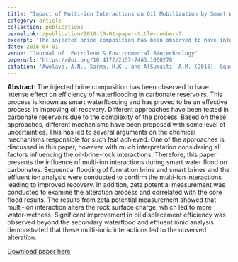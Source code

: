 ```yaml
---
title: "Impact of Multi-ion Interactions on Oil Mobilization by Smart Waterflooding in Carbonate Reservoirs"
category: article
collection: publications
permalink: /publication/2010-10-01-paper-title-number-7
excerpt: 'The injected brine composition has been observed to have intense effect on efficiency of waterflooding in carbonate reservoirs. This process is known as smart waterflooding and has proved to be an effective process in improving oil recovery. Different approaches have been tested in carbonate reservoirs due to the complexity of the process. Based on these approaches, different mechanisms have been proposed with some level of uncertainties. This has led to several arguments on the chemical mechanisms responsible for such feat achieved. One of the approaches is discussed in this paper, however with much interpretation considering all factors influencing the oil-brine-rock interactions. Therefore, this paper presents the influence of multi-ion interactions during smart water flood on carbonates.'
date: 2016-04-01
venue: 'Journal of  Petroleum & Environmental Biotechnology'
paperurl: 'https://doi.org/10.4172/2157-7463.1000278'
citation: 'Awolayo, A.N., Sarma, H.K., and AlSumaiti, A.M. (2015). &quot;Impact of Multi-ion Interactions on Oil Mobilization by Smart Waterflooding in Carbonate Reservoirs.&quot; <i>Journal of  Petroleum & Environmental Biotechnology</i>.  7(3): 278.'
---
```

**Abstract**: The injected brine composition has been observed to have intense effect on efficiency of waterflooding in carbonate reservoirs. This process is known as smart waterflooding and has proved to be an effective process in improving oil recovery. Different approaches have been tested in carbonate reservoirs due to the complexity of the process. Based on these approaches, different mechanisms have been proposed with some level of uncertainties. This has led to several arguments on the chemical mechanisms responsible for such feat achieved. One of the approaches is discussed in this paper, however with much interpretation considering all factors influencing the oil-brine-rock interactions. Therefore, this paper presents the influence of multi-ion interactions during smart water flood on carbonates. Sequential flooding of formation brine and smart brines and the effluent ion analysis were conducted to confirm the multi-ion interactions leading to improved recovery. In addition, zeta potential measurement was conducted to examine the alteration process and correlated with the core flood results. The results from zeta potential measurement showed that multi-ion interaction alters the rock surface charge, which led to more water-wetness. Significant improvement in oil displacement efficiency was observed beyond the secondary waterflood and effluent ionic analysis demonstrated that these multi-ionic interactions led to the observed alteration.

[Download paper here](https://www.researchgate.net/publication/305369760_Impact_of_Multi-ion_Interactions_on_Oil_Mobilization_by_Smart_Waterflooding_in_Carbonate_Reservoirs)

